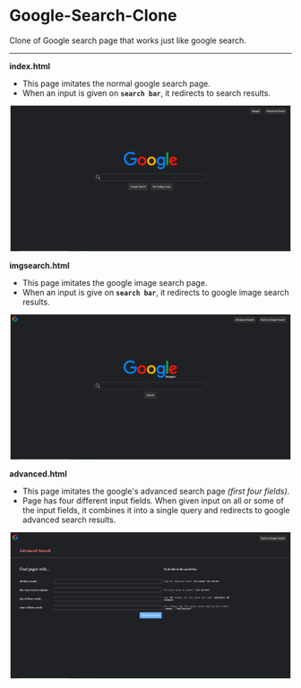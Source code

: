 # Google-Search-Clone
Clone of Google search page that works just like google search.

---
__index.html__
- This page imitates the normal google search page. 
- When an input is given on __`search bar`__, it redirects to search results.

<p align="center">
  <img src="./indexss.png" width="500" title="Normal Search">
</p>

__imgsearch.html__
- This page imitates the google image search page.
- When an input is give on __`search bar`__, it redirects to google image search results. 

<p align="center">
  <img src="./imgss.png" width="500" title="Image Search">
</p>

__advanced.html__
- This page imitates the google's advanced search page _(first four fields)_.
- Page has four different input fields. When given input on all or some of the input fields, it combines it into a single query and redirects to google advanced search results. 

<p align="center">
  <img src="./advss.png" width="500" title="Advanced Search">
</p>